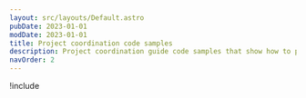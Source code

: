 ```yaml
---
layout: src/layouts/Default.astro
pubDate: 2023-01-01
modDate: 2023-01-01
title: Project coordination code samples
description: Project coordination guide code samples that show how to perform various tasks covered in the guide.
navOrder: 2
---
```


!include <project-coordination-code-samples>

